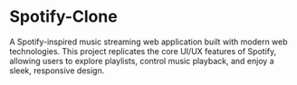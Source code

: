 # Spotify-Clone
A Spotify-inspired music streaming web application built with modern web technologies. This project replicates the core UI/UX features of Spotify, allowing users to explore playlists, control music playback, and enjoy a sleek, responsive design.
